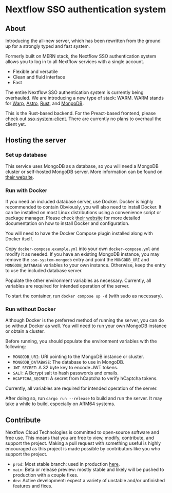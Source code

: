 # Nextflow SSO authentication system

## About
Introducing the all-new server, which has been rewritten from the ground up for a strongly typed and fast system.

Formerly built on MERN stack, the Nextflow SSO authentication system allows you to log in to all Nextflow services with a single account.
* Flexible and versatile
* Clean and fluid interface
* Fast

The entire Nextflow SSO authentication system is currently being overhauled. We are introducing a new type of stack: WARM. WARM stands for [Warp](https://crates.io/crates/warp), [Astro](https://astro.build), [Rust](https://rust-lang.org), and [MongoDB](https://mongodb.com). 

This is the Rust-based backend. For the Preact-based frontend, please check out [sso-system-client](https://github.com/Nextflow-Cloud/sso-system-client). There are currently no plans to overhaul the client yet. 

## Hosting the server

### Set up database
This service uses MongoDB as a database, so you will need a MongoDB cluster or self-hosted MongoDB server. More information can be found on [their website](https://mongodb.com/).

### Run with Docker
If you need an included database server, use Docker. Docker is highly recommended to contain Obviously, you will also need to install Docker. It can be installed on most Linux distributions using a convenience script or package manager. Please check [their website](https://docs.docker.com/engine/install/) for more detailed documentation on how to install Docker and configuration.

You will need to have the Docker Compose plugin installed along with Docker itself.

Copy `docker-compose.example.yml` into your own `docker-compose.yml` and modify it as needed. If you have an existing MongoDB instance, you may remove the `sso-system-mongodb` entry and point the `MONGODB_URI` and `MONGODB_DATABASE` variables to your own instance. Otherwise, keep the entry to use the included database server.

Populate the other environment variables as necessary. Currently, all variables are required for intended operation of the server.

To start the container, run `docker compose up -d` (with sudo as necessary).

### Run without Docker 
Although Docker is the preferred method of running the server, you can do so without Docker as well. You will need to run your own MongoDB instance or obtain a cluster. 

Before running, you should populate the environment variables with the following:
* `MONGODB_URI`: URI pointing to the MongoDB instance or cluster.
* `MONGODB_DATABASE`: The database to use in MongoDB.
* `JWT_SECRET`: A 32 byte key to encode JWT tokens.
* `SALT`: A Bcrypt salt to hash passwords and emails.
* `HCAPTCHA_SECRET`: A secret from hCaptcha to verify hCaptcha tokens.

Currently, all variables are required for intended operation of the server.

After doing so, run `cargo run --release` to build and run the server. It may take a while to build, especially on ARM64 systems.

## Contribute
Nextflow Cloud Technologies is committed to open-source software and free use. This means that you are free to view, modify, contribute, and support the project. Making a pull request with something useful is highly encouraged as this project is made possible by contributors like you who support the project.

* `prod`: Most stable branch: used in production [here](https://sso.nextflow.cloud). 
* `main`: Beta or release preview: mostly stable and likely will be pushed to production with a couple fixes.
* `dev`: Active development: expect a variety of unstable and/or unfinished features and fixes.
